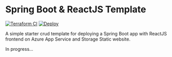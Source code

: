 # Spring Boot & ReactJS Template

[![Terraform CI](https://github.com/LucasCarioca/spring-react-azure-app-service/actions/workflows/terraform-ci.yml/badge.svg)](https://github.com/LucasCarioca/spring-react-azure-app-service/actions/workflows/terraform-ci.yml)
[![Deploy](https://github.com/LucasCarioca/spring-react-azure-app-service/actions/workflows/deploy.yml/badge.svg)](https://github.com/LucasCarioca/spring-react-azure-app-service/actions/workflows/deploy.yml)

A simple starter crud template for deploying a Spring Boot app with ReactJS frontend on Azure App Service and Storage Static website.


In progress... 